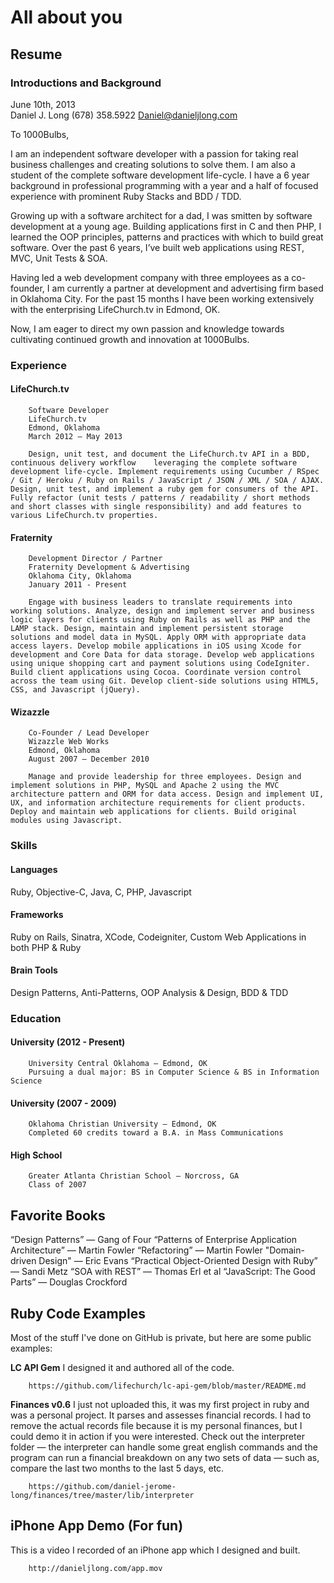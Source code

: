 # All about you #

## Resume ##

### Introductions and Background ###

June 10th, 2013  
Daniel J. Long
(678) 358.5922
Daniel@danieljlong.com

To 1000Bulbs,

I am an independent software developer with a passion for taking real business challenges and creating solutions to solve them. I am also a student of the complete software development life-cycle. I have a 6 year background in professional programming with a year and a half of focused experience with prominent Ruby Stacks and BDD / TDD.

Growing up with a software architect for a dad, I was smitten by software development at a young age. Building applications first in C and then PHP, I learned the OOP principles, patterns and practices with which to build great software. Over the past 6 years, I’ve built web applications using REST, MVC, Unit Tests & SOA.

Having led a web development company with three employees as a co-founder, I am currently a partner at development and advertising firm based in Oklahoma City. For the past 15 months I have been working extensively with the enterprising LifeChurch.tv in Edmond, OK.

Now, I am eager to direct my own passion and knowledge towards cultivating continued growth and innovation at 1000Bulbs.

### Experience ###

#### LifeChurch.tv ####
		Software Developer
		LifeChurch.tv
		Edmond, Oklahoma
		March 2012 – May 2013

		Design, unit test, and document the LifeChurch.tv API in a BDD, continuous delivery workflow 	leveraging the complete software development life-cycle. Implement requirements using Cucumber / RSpec / Git / Heroku / Ruby on Rails / JavaScript / JSON / XML / SOA / AJAX. Design, unit test, and implement a ruby gem for consumers of the API. Fully refactor (unit tests / patterns / readability / short methods and short classes with single responsibility) and add features to various LifeChurch.tv properties. 

#### Fraternity ####
		Development Director / Partner
		Fraternity Development & Advertising
		Oklahoma City, Oklahoma
		January 2011 - Present

		Engage with business leaders to translate requirements into working solutions. Analyze, design and implement server and business logic layers for clients using Ruby on Rails as well as PHP and the LAMP stack. Design, maintain and implement persistent storage solutions and model data in MySQL. Apply ORM with appropriate data access layers. Develop mobile applications in iOS using Xcode for development and Core Data for data storage. Develop web applications using unique shopping cart and payment solutions using CodeIgniter. Build client applications using Cocoa. Coordinate version control across the team using Git. Develop client-side solutions using HTML5, CSS, and Javascript (jQuery). 

#### Wizazzle ####
		Co-Founder / Lead Developer
		Wizazzle Web Works
		Edmond, Oklahoma
		August 2007 – December 2010

		Manage and provide leadership for three employees. Design and implement solutions in PHP, MySQL and Apache 2 using the MVC architecture pattern and ORM for data access. Design and implement UI, UX, and information architecture requirements for client products. Deploy and maintain web applications for clients. Build original modules using Javascript.

### Skills ###

#### Languages ####
Ruby, Objective-C, Java, C, PHP, Javascript

#### Frameworks ####
Ruby on Rails, Sinatra, XCode, Codeigniter, Custom Web Applications in both PHP & Ruby

#### Brain Tools ####
Design Patterns, Anti-Patterns, OOP Analysis & Design, BDD & TDD

### Education ###

#### University (2012 - Present) ####
		University Central Oklahoma — Edmond, OK
		Pursuing a dual major: BS in Computer Science & BS in Information Science

#### University (2007 - 2009) ####
		Oklahoma Christian University — Edmond, OK
		Completed 60 credits toward a B.A. in Mass Communications

#### High School ####
		Greater Atlanta Christian School — Norcross, GA
		Class of 2007


## Favorite Books ##

“Design Patterns” — Gang of Four
“Patterns of Enterprise Application Architecture” — Martin Fowler
“Refactoring” — Martin Fowler
"Domain-driven Design" — Eric Evans
“Practical Object-Oriented Design with Ruby” — Sandi Metz
“SOA with REST” — Thomas Erl et al
“JavaScript: The Good Parts” — Douglas Crockford

## Ruby Code Examples ##

Most of the stuff I've done on GitHub is private, but here are some public examples:

**LC API Gem**
I designed it and authored all of the code.

		https://github.com/lifechurch/lc-api-gem/blob/master/README.md

**Finances v0.6** 
I just not uploaded this, it was my first project in ruby and was a personal project. It parses and assesses financial records. I had to remove the actual records file because it is my personal finances, but I could demo it in action if you were interested. Check out the interpreter folder — the interpreter can handle some great english commands and the program can run a financial breakdown on any two sets of data — such as, compare the last two months to the last 5 days, etc.

		https://github.com/daniel-jerome-long/finances/tree/master/lib/interpreter

## iPhone App Demo (For fun) ##

This is a video I recorded of an iPhone app which I designed and built.

		http://danieljlong.com/app.mov

